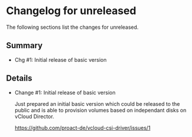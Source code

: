 # Changelog for unreleased

The following sections list the changes for unreleased.

## Summary

 * Chg #1: Initial release of basic version

## Details

 * Change #1: Initial release of basic version

   Just prepared an initial basic version which could be released to the public and is able to
   provision volumes based on independant disks on vCloud Director.

   https://github.com/proact-de/vcloud-csi-driver/issues/1


